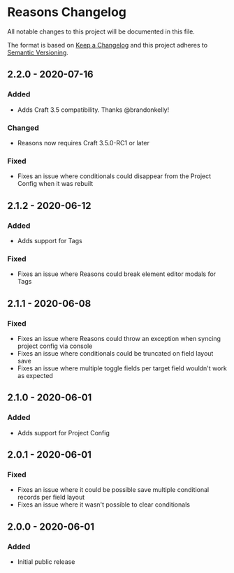 # Reasons Changelog

All notable changes to this project will be documented in this file.

The format is based on [Keep a Changelog](http://keepachangelog.com/) and this project adheres to [Semantic Versioning](http://semver.org/).

## 2.2.0 - 2020-07-16
### Added
- Adds Craft 3.5 compatibility. Thanks @brandonkelly!  
### Changed
- Reasons now requires Craft 3.5.0-RC1 or later
### Fixed
- Fixes an issue where conditionals could disappear from the Project Config when it was rebuilt

## 2.1.2 - 2020-06-12
### Added
- Adds support for Tags
### Fixed
- Fixes an issue where Reasons could break element editor modals for Tags

## 2.1.1 - 2020-06-08
### Fixed
- Fixes an issue where Reasons could throw an exception when syncing project config via console
- Fixes an issue where conditionals could be truncated on field layout save
- Fixes an issue where multiple toggle fields per target field wouldn't work as expected

## 2.1.0 - 2020-06-01
### Added
- Adds support for Project Config

## 2.0.1 - 2020-06-01
### Fixed
- Fixes an issue where it could be possible save multiple conditional records per field layout
- Fixes an issue where it wasn't possible to clear conditionals

## 2.0.0 - 2020-06-01
### Added
- Initial public release
